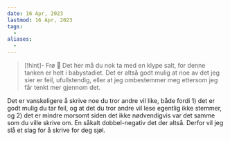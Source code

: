 ```yaml
---
date: 16 Apr, 2023
lastmod: 16 Apr, 2023
tags:
  - 
aliases:
  - 
---
```

> [!hint]- Frø  🌱
> Det her må du nok ta med en klype salt, for denne tanken er helt i babystadiet. Det er altså godt mulig at noe av det jeg sier er feil, ufullstendig, eller at jeg ombestemmer meg ettersom jeg får tenkt mer gjennom det.

Det er vanskeligere å skrive noe du tror andre vil like, både fordi 1) det er godt mulig du tar feil, og at det du tror andre vil lese egentlig ikke stemmer, og 2) det er mindre morsomt siden det ikke nødvendigvis var det samme som du ville skrive om. En såkalt dobbel-negativ det der altså. Derfor vil jeg slå et slag for å skrive for deg sjøl.
